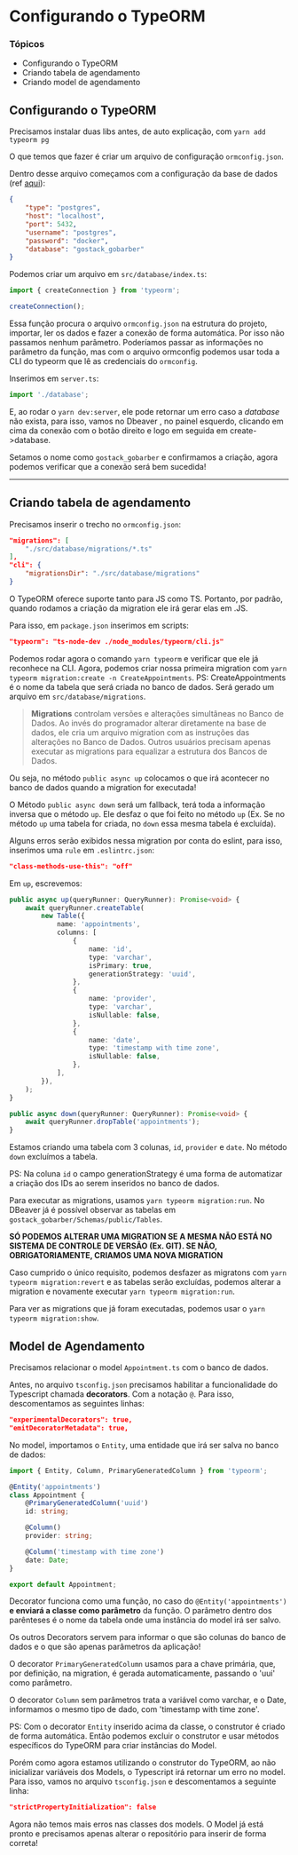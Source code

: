 # Configurando o TypeORM

### Tópicos

* Configurando o TypeORM
* Criando tabela de agendamento
* Criando model de agendamento

## Configurando o TypeORM

Precisamos instalar duas libs antes, de auto explicação, com `yarn add typeorm pg`

O que temos que fazer é criar um arquivo de configuração `ormconfig.json`.

Dentro desse arquivo começamos com a configuração da base de dados (ref [aqui](https://typeorm.io/#/connection-options)):

```JSON
{
    "type": "postgres",
    "host": "localhost",
    "port": 5432,
    "username": "postgres",
    "password": "docker",
    "database": "gostack_gobarber"
}
```

Podemos criar um arquivo em `src/database/index.ts`:

```javascript
import { createConnection } from 'typeorm';

createConnection();
```

Essa função procura o arquivo `ormconfig.json` na estrutura do projeto, importar, ler os dados e fazer a conexão de forma automática. Por isso não passamos nenhum parâmetro. Poderíamos passar as informações no parâmetro da função, mas com o arquivo ormconfig podemos usar toda a CLI do typeorm que lê as credenciais do `ormconfig`.

Inserimos em `server.ts`:

```javascript
import './database';
```

E, ao rodar o `yarn dev:server`, ele pode retornar um erro caso a _database_ não exista, para isso, vamos no Dbeaver , no painel esquerdo, clicando em cima da conexão com o botão direito e logo em seguida em create->database.

Setamos o nome como `gostack_gobarber` e confirmamos a criação, agora podemos verificar que a conexão será bem sucedida!

---

## Criando tabela de agendamento

Precisamos inserir o trecho no `ormconfig.json`:

```JSON
"migrations": [
    "./src/database/migrations/*.ts"
],
"cli": {
    "migrationsDir": "./src/database/migrations"
}
```

O TypeORM oferece suporte tanto para JS como TS. Portanto, por padrão, quando rodamos a criação da migration ele irá gerar elas em .JS.

Para isso, em `package.json` inserimos em scripts:

```JSON
"typeorm": "ts-node-dev ./node_modules/typeorm/cli.js"
```

Podemos rodar agora o comando `yarn typeorm` e verificar que ele já reconhece na CLI. Agora, podemos criar nossa primeira migration com `yarn typeorm migration:create -n CreateAppointments`. PS: CreateAppointments é o nome da tabela que será criada no banco de dados. Será gerado um arquivo em `src/database/migrations`.

> **Migrations** controlam versões e alterações simultâneas no Banco de Dados. Ao invés do programador alterar diretamente na base de dados, ele cria um arquivo migration com as instruções das alterações no Banco de Dados. Outros usuários precisam apenas executar as migrations para equalizar a estrutura dos Bancos de Dados.

Ou seja, no método `public async up` colocamos o que irá acontecer no banco de dados quando a migration for executada!

O Método `public async down` será um fallback, terá toda a informação inversa que o método `up`. Ele desfaz o que foi feito no método `up` (Ex. Se no método `up` uma tabela for criada, no `down` essa mesma tabela é excluída).

Alguns erros serão exibidos nessa migration por conta do eslint, para isso, inserimos uma `rule` em `.eslintrc.json`:

```JSON
"class-methods-use-this": "off"
```

Em `up`, escrevemos:

```typescript
public async up(queryRunner: QueryRunner): Promise<void> {
    await queryRunner.createTable(
        new Table({
            name: 'appointments',
            columns: [
                {
                    name: 'id',
                    type: 'varchar',
                    isPrimary: true,
                    generationStrategy: 'uuid',
                },
                {
                    name: 'provider',
                    type: 'varchar',
                    isNullable: false,
                },
                {
                    name: 'date',
                    type: 'timestamp with time zone',
                    isNullable: false,
                },
            ],
        }),
    );
}

public async down(queryRunner: QueryRunner): Promise<void> {
    await queryRunner.dropTable('appointments');
}
```

Estamos criando uma tabela com 3 colunas, `id`, `provider` e `date`. No método `down` excluímos a tabela.

PS: Na coluna `id` o campo generationStrategy é uma forma de automatizar a criação dos IDs ao serem inseridos no banco de dados.

Para executar as migrations, usamos `yarn typeorm migration:run`. No DBeaver já é possível observar as tabelas em `gostack_gobarber/Schemas/public/Tables`.

**SÓ PODEMOS ALTERAR UMA MIGRATION SE A MESMA NÃO ESTÁ NO SISTEMA DE CONTROLE DE VERSÃO (Ex. GIT). SE NÃO, OBRIGATORIAMENTE, CRIAMOS UMA NOVA MIGRATION**

Caso cumprido o único requisito, podemos desfazer as migratons com `yarn typeorm migration:revert` e as tabelas serão excluídas, podemos alterar a migration e novamente executar `yarn typeorm migration:run`.

Para ver as migrations que já foram executadas, podemos usar o `yarn typeorm migration:show`.

## Model de Agendamento

Precisamos relacionar o model `Appointment.ts` com o banco de dados.

Antes, no arquivo `tsconfig.json` precisamos habilitar a funcionalidade do Typescript chamada **decorators**.
Com a notação `@`. Para isso, descomentamos as seguintes linhas:

```JSON
"experimentalDecorators": true,
"emitDecoratorMetadata": true,
```


No model, importamos o `Entity`, uma entidade que irá ser salva no banco de dados:

```typescript
import { Entity, Column, PrimaryGeneratedColumn } from 'typeorm';

@Entity('appointments')
class Appointment {
    @PrimaryGeneratedColumn('uuid')
    id: string;

    @Column()
    provider: string;

    @Column('timestamp with time zone')
    date: Date;
}

export default Appointment;
```

Decorator funciona como uma função, no caso do `@Entity('appointments')` **e enviará a classe como parâmetro** da função. O parâmetro dentro dos parênteses é o nome da tabela onde uma instância do model irá ser salvo.

Os outros Decorators servem para informar o que são colunas do banco de dados e o que são apenas parâmetros da aplicação!

O decorator `PrimaryGeneratedColumn` usamos para a chave primária, que, por definição, na migration, é gerada automaticamente, passando o 'uui' como parâmetro.

O decorator `Column` sem parâmetros trata a variável como varchar, e o Date, informamos o mesmo tipo de dado, com 'timestamp with time zone'.

PS: Com o decorator `Entity` inserido acima da classe, o construtor é criado de forma automática. Então podemos excluir o construtor e usar métodos específicos do TypeORM para criar instâncias do Model.

Porém como agora estamos utilizando o construtor do TypeORM, ao não inicializar variáveis dos Models, o Typescript irá retornar um erro no model. Para isso, vamos no arquivo `tsconfig.json` e descomentamos a seguinte linha:

```JSON
"strictPropertyInitialization": false
```

Agora não temos mais erros nas classes dos models. O Model já está pronto e precisamos apenas alterar o repositório para inserir de forma correta!
